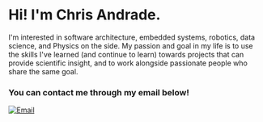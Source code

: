 # Hi! I'm Chris Andrade.

I'm interested in software architecture, embedded systems, robotics, data science, and Physics on the side. My passion and goal in my life is to use the skills I've learned (and continue to learn) towards projects that can provide scientific insight, and to work alongside passionate people who share the same goal.

### You can contact me through my email below!
[![Email](https://img.shields.io/badge/-Email-red?style=for-the-badge&logo=Gmail&logoColor=white&link=mailto:chrisfandrade16@gmail.com)](mailto:chrisfandrade16@gmail.com)
